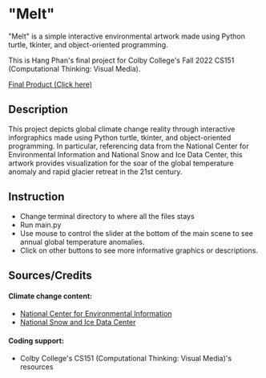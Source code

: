 # "Melt"

"Melt" is a simple interactive environmental artwork made using Python turtle, tkinter, and object-oriented programming.

This is Hang Phan's final project for Colby College's Fall 2022 CS151 (Computational Thinking: Visual Media).

[Final Product (Click here)](https://drive.google.com/file/d/17x4NixZBboniZcna9xfb6_hwiGZgS4Vg/view?usp=sharing)

## Description
This project depicts global climate change reality through interactive inforgraphics made using Python turtle, tkinter, and object-oriented programming. 
In particular, referencing data from the National Center for Environmental Information and National Snow and Ice Data Center, this artwork
provides visualization for the soar of the global temperature anomaly and rapid glacier retreat in the 21st century.

## Instruction
* Change terminal directory to where all the files stays 
* Run main.py 
* Use mouse to control the slider at the bottom of the main scene to see annual global temperature anomalies.
* Click on other buttons to see more informative graphics or descriptions. 

## Sources/Credits
#### Climate change content: 
* [National Center for Environmental Information](https://www.ncei.noaa.gov/access/monitoring/climate-at-a-glance/global/time-series)
* [National Snow and Ice Data Center](https://nsidc.org/learn/parts-cryosphere/glaciers)

#### Coding support:
* Colby College's CS151 (Computational Thinking: Visual Media)'s resources
